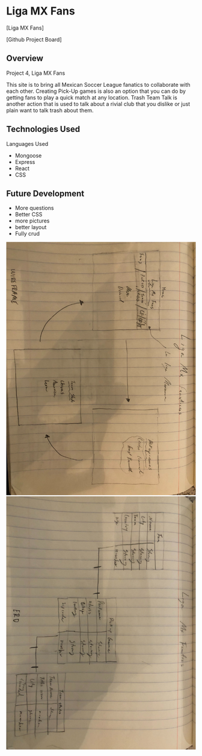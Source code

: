# Liga MX Fans 

[Liga MX Fans]

[Github Project Board]



## Overview

Project 4, Liga MX Fans

This site is to bring all Mexican Soccer League fanatics to collaborate with each other. Creating Pick-Up games is also an option that you can do by getting fans to play a quick match at any location. Trash Team Talk is another action that is used to talk about a rivial club that you dislike or just plain want to talk trash about them. 

## Technologies Used

Languages Used
- Mongoose 
- Express 
- React
- CSS
 

 ## Future Development 

- More questions 
- Better CSS 
- more pictures 
- better layout
- Fully crud


![wire](/wireframe.jpg)
![erd](/erd.jpg)